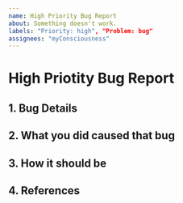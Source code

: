 ```yaml
---
name: High Priority Bug Report
about: Something doesn't work.
labels: "Priority: high", "Problem: bug"
assignees: "myConsciousness"
---
```


# High Priotity Bug Report

## 1. Bug Details

## 2. What you did caused that bug

## 3. How it should be

## 4. References

